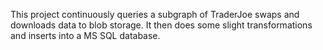 This project continuously queries a subgraph of TraderJoe swaps and downloads data to blob storage. It then does some slight transformations and inserts into a MS SQL database.
